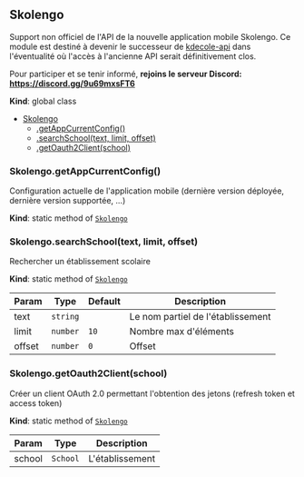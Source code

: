 <a name="Skolengo"></a>

## Skolengo
Support non officiel de l'API de la nouvelle application mobile Skolengo.
Ce module est destiné à devenir le successeur de [kdecole-api](https://github.com/maelgangloff/kdecole-api) dans l'éventualité où l'accès à l'ancienne API serait définitivement clos.

Pour participer et se tenir informé, **rejoins le serveur Discord: https://discord.gg/9u69mxsFT6**

**Kind**: global class  

* [Skolengo](#Skolengo)
    * [.getAppCurrentConfig()](#Skolengo.getAppCurrentConfig)
    * [.searchSchool(text, limit, offset)](#Skolengo.searchSchool)
    * [.getOauth2Client(school)](#Skolengo.getOauth2Client)

<a name="Skolengo.getAppCurrentConfig"></a>

### Skolengo.getAppCurrentConfig()
Configuration actuelle de l'application mobile (dernière version déployée, dernière version supportée, ...)

**Kind**: static method of [<code>Skolengo</code>](#Skolengo)  
<a name="Skolengo.searchSchool"></a>

### Skolengo.searchSchool(text, limit, offset)
Rechercher un établissement scolaire

**Kind**: static method of [<code>Skolengo</code>](#Skolengo)  

| Param | Type | Default | Description |
| --- | --- | --- | --- |
| text | <code>string</code> |  | Le nom partiel de l'établissement |
| limit | <code>number</code> | <code>10</code> | Nombre max d'éléments |
| offset | <code>number</code> | <code>0</code> | Offset |

<a name="Skolengo.getOauth2Client"></a>

### Skolengo.getOauth2Client(school)
Créer un client OAuth 2.0 permettant l'obtention des jetons (refresh token et access token)

**Kind**: static method of [<code>Skolengo</code>](#Skolengo)  

| Param | Type | Description |
| --- | --- | --- |
| school | <code>School</code> | L'établissement |

